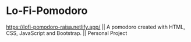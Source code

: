 # Lo-Fi-Pomodoro 
https://lofi-pomodoro-raisa.netlify.app/ ||
A pomodoro created with HTML, CSS, JavaScript and Bootstrap. || Personal Project
